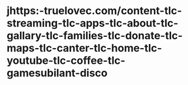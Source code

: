 # jhttps:-truelovec.com/content-tlc-streaming-tlc-apps-tlc-about-tlc-gallary-tlc-families-tlc-donate-tlc-maps-tlc-canter-tlc-home-tlc-youtube-tlc-coffee-tlc-gamesubilant-disco
